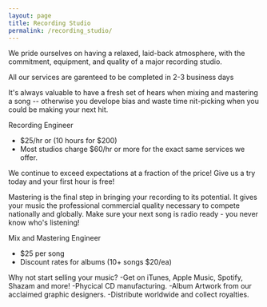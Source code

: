 ```yaml
---
layout: page
title: Recording Studio
permalink: /recording_studio/
---
```

We pride ourselves on having a relaxed, laid-back atmosphere, with the commitment, equipment, and quality of a major recording studio.

All our services are garenteed to be completed in 2-3 business days

It's always valuable to have a fresh set of hears when mixing and mastering a song -- otherwise you develope bias and waste time nit-picking when you could be making your next hit.

Recording Engineer
- $25/hr or (10 hours for $200)
- Most studios charge $60/hr or more for the exact same services we offer.

We continue to exceed expectations at a fraction of the price! Give us a try today and your first hour is free!

Mastering is the final step in bringing your recording to its potential. It gives your music the professional commercial quality necessary to compete nationally and globally. Make sure your next song is radio ready - you never know who's listening!

Mix and Mastering Engineer
- $25 per song 
- Discount rates for albums (10+ songs $20/ea)


Why not start selling your music?
-Get on iTunes, Apple Music, Spotify, Shazam and more!
-Phycical CD manufacturing.
-Album Artwork from our acclaimed graphic designers.
-Distribute worldwide and collect royalties.